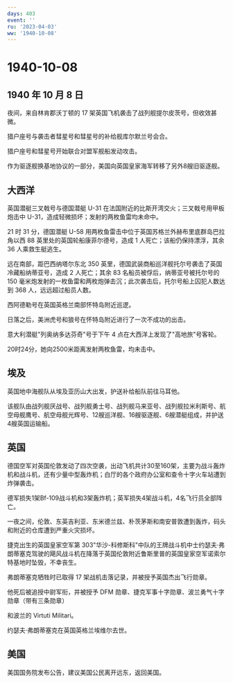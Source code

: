 ```yaml
---
days: 403
event: ''
ru: '2023-04-03'
ww: '1940-10-08'
---
```


# 1940-10-08

## 1940 年 10 月 8 日

夜间，来自林肯郡沃丁顿的 17
架英国飞机袭击了战列舰提尔皮茨号，但收效甚微。

猎户座号与袭击者彗星号和彗星号的补给舰库尔默兰号会合。

猎户座号和彗星号开始联合对盟军舰船发动攻击。

作为驱逐舰换基地协议的一部分，美国向英国皇家海军转移了另外8艘旧驱逐舰。

## 大西洋

英国潜艇三叉戟号与德国潜艇 U-31
在法国附近的比斯开湾交火；三叉戟号用甲板炮击中
U-31，造成轻微损坏；发射的两枚鱼雷均未命中。

21 时 31 分，德国潜艇 U-58
用两枚鱼雷击中位于英国苏格兰外赫布里底群岛巴拉角以西 88
英里处的英国轮船康菲尔德号，造成 1 人死亡；该船仍保持漂浮，其余 36
人乘救生艇逃生。

远在南部，距巴西纳塔尔东北 350
英里，德国武装商船巡洋舰托尔号袭击了英国冷藏船纳蒂亚号，造成 2
人死亡；其余 83 名船员被俘后，纳蒂亚号被托尔号的 150
毫米炮发射的一枚鱼雷和两枚炮弹击沉；此次袭击后，托尔号船上囚犯人数达到
368 人，远远超过船员人数。

西阿德勒号在英国英格兰南部怀特岛附近巡逻。

日落之后，美洲虎号和狼号在怀特岛附近进行了一次不成功的出击。

意大利潜艇"列奥纳多达芬奇"号于下午 4 点在大西洋上发现了"高地旅"号客轮。

20时24分，她向2500米距离发射两枚鱼雷，均未击中。

## 埃及

英国地中海舰队从埃及亚历山大出发，护送补给船队前往马耳他。

该舰队由战列舰厌战号、战列舰勇士号、战列舰马来亚号、战列舰拉米利斯号、航空母舰鹰号、航空母舰光辉号、12艘巡洋舰、16艘驱逐舰、6艘潜艇组成，并护送4艘英国运输船。

## 英国

德国空军对英国伦敦发动了四次空袭，出动飞机共计30至160架，主要为战斗轰炸机和战斗机，还有少量中型轰炸机；白厅的各个政府办公室和查令十字火车站遭到炸弹袭击。

德军损失1架Bf-109战斗机和3架轰炸机；英军损失4架战斗机，4名飞行员全部阵亡。

一夜之间，伦敦、东英吉利亚、东米德兰兹、朴茨茅斯和南安普敦遭到轰炸，码头和附近的仓库遭到严重火灾损坏。

捷克出生的英国皇家空军第
303"华沙-科修斯科"中队的王牌战斗机中士约瑟夫·弗朗蒂塞克驾驶的飓风战斗机在降落于英国伦敦附近鲁斯里普的英国皇家空军诺索尔特基地时坠毁，不幸丧生。

弗朗蒂塞克牺牲时已取得 17 架战机击落记录，并被授予英国杰出飞行勋章。

他死后被追授中尉军衔，并被授予 DFM
勋章、捷克军事十字勋章、波兰勇气十字勋章（带有三条勋章）

和波兰的 Virtuti Militari。

约瑟夫·弗朗蒂塞克在英国英格兰埃维尔去世。

## 美国

美国国务院发布公告，建议美国公民离开远东，返回美国。